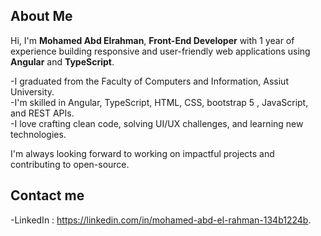 
## About Me

Hi, I'm **Mohamed Abd Elrahman**, **Front-End Developer** with 1 year of experience building responsive and user-friendly web applications using **Angular** and **TypeScript**.

 -I graduated from the Faculty of Computers and Information, Assiut University.  
 -I'm skilled in Angular, TypeScript, HTML, CSS, bootstrap 5 , JavaScript, and REST APIs.  
 -I love crafting clean code, solving UI/UX challenges, and learning new technologies.  

I'm always looking forward to working on impactful projects and contributing to open-source.

## Contact me
-LinkedIn : https://linkedin.com/in/mohamed-abd-el-rahman-134b1224b.


